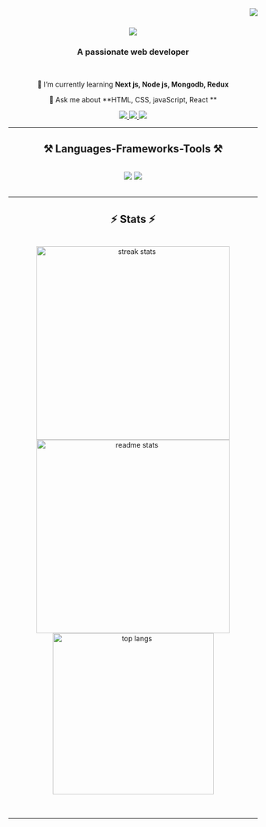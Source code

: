 <img align="right" src="https://visitor-badge.laobi.icu/badge?page_id=Sarajit-mondal.Sarajit-mondal" />

<h1 align="center">
    <img src="https://readme-typing-svg.herokuapp.com/?font=Righteous&size=35&center=true&vCenter=true&width=500&height=70&duration=4000&lines=Hi+There!+👋;+I'm+Sarajit+Mandal!;" />
</h1>

<h3 align="center">A passionate web developer </h3>

<br/>

<div align="center">
 
 🌱 I’m currently learning **Next js, Node js, Mongodb, Redux**

💬 Ask me about **HTML, CSS, javaScript, React **

 </div>
 
<div align="center"> 
  <a href="https://www.facebook.com/sarajit.mondal.777/" targe="_blank">
    <img src="https://img.shields.io/badge/Facebook-0077B5?style=for-the-badge&logo=facebook&logoColor=white" />
  </a>
  <a href="https://www.linkedin.com/in/sarajit-mandal" target="_blank">
    <img src="https://img.shields.io/badge/LinkedIn-0077B5?style=for-the-badge&logo=linkedin&logoColor=white" target="_blank" />
  </a>
  <a href="https://protfolio-sarajit-mandal.netlify.app" target="_blank">
     <img src="https://img.shields.io/badge/Portfolio-FF5722?style=for-the-badge&logo=todoist&logoColor=white" target="_blank" /> <!-- sqlite, safari, google-chrome are other good icon options -->
  </a>
</div>

 <hr/>
 
<h2 align="center">⚒️ Languages-Frameworks-Tools ⚒️</h2>
<br/>
<div align="center">
    <img src="https://skillicons.dev/icons?i=react,bootstrap,mui,html,css,vscode,github,figma,tailwind,git" />
    <img src="https://skillicons.dev/icons?i=nodejs,javascript,typescript,express,firebase,mongodb,nextjs" /><br>
</div>

<br/>

<hr/>

<h2 align="center">⚡ Stats ⚡</h2>
<br>
<div margin ="5px" align=center>
  <img width=390 src="https://github-readme-streak-stats-salesp07.vercel.app/?user=Sarajit-mondal&count_private=true&theme=react&border_radius=10" alt="streak stats"/>
  <img width=390 src="https://github-readme-stats-salesp07.vercel.app/api?username=Sarajit-mondal&count_private=true&show_icons=true&theme=react&rank_icon=github&border_radius=10" alt="readme stats" />
  <br/>
  <img width=325 align="center" src="https://github-readme-stats-salesp07.vercel.app/api/top-langs/?username=Sarajit-mondal&hide=HTML&langs_count=8&layout=compact&theme=react&border_radius=10&size_weight=0.5&count_weight=0.5&exclude_repo=github-readme-stats" alt="top langs" />
</div>
<br/><br/>
<hr/>

